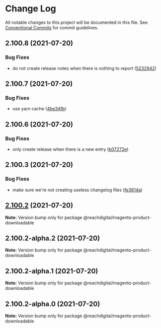 # Change Log

All notable changes to this project will be documented in this file.
See [Conventional Commits](https://conventionalcommits.org) for commit guidelines.

## 2.100.8 (2021-07-20)


### Bug Fixes

* do not create release notes when there is nothing to report ([5232942](https://github.com/ho-nl/m2-pwa/commit/523294290408f822f40f1f3fec19bbcf825f6526))





## 2.100.7 (2021-07-20)


### Bug Fixes

* use yarn cache ([4be34fb](https://github.com/ho-nl/m2-pwa/commit/4be34fbb56cf528ba346de0cbe2c32d102b9960b))





## 2.100.6 (2021-07-20)


### Bug Fixes

* only create release when there is a new entry ([b07272e](https://github.com/ho-nl/m2-pwa/commit/b07272e4e74ee0bec3677e35ce3ee7e02231971a))





## 2.100.3 (2021-07-20)


### Bug Fixes

* make sure we're not creating useless changelog files ([fe3614a](https://github.com/ho-nl/m2-pwa/commit/fe3614a8480c7f1c68d673da2bb84805112a6643))





## [2.100.2](https://github.com/ho-nl/m2-pwa/compare/@reachdigital/magento-product-downloadable@2.100.2-alpha.2...@reachdigital/magento-product-downloadable@2.100.2) (2021-07-20)

**Note:** Version bump only for package @reachdigital/magento-product-downloadable





## 2.100.2-alpha.2 (2021-07-20)

**Note:** Version bump only for package @reachdigital/magento-product-downloadable





## 2.100.2-alpha.1 (2021-07-20)

**Note:** Version bump only for package @reachdigital/magento-product-downloadable





## 2.100.2-alpha.0 (2021-07-20)

**Note:** Version bump only for package @reachdigital/magento-product-downloadable
